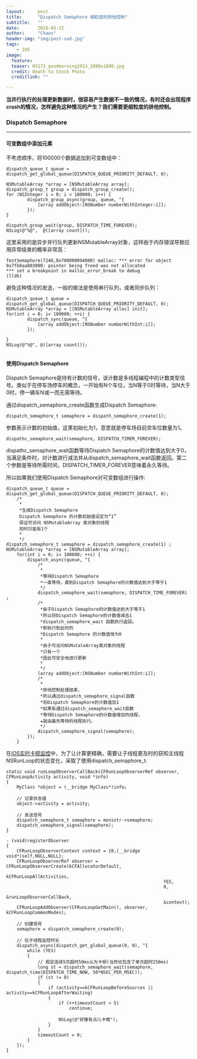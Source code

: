 ```yaml
---
layout:     post
title:      "Dispatch Semaphore 细粒度的排他控制"
subtitle:   ""
date:       2016-05-22
author:     "Chaos"
header-img: "img/post-sad.jpg"
tags:
    - IOS
image:
  feature: 
  teaser: 03173_goodmorning2013_2880x1800.jpg
  credit: Death to Stock Photo
  creditlink: ""

---
```

**当并行执行的处理更新数据时，很容易产生数据不一致的情况，有时还会出现程序crash的情况，怎样避免这种情况的产生？我们需要更细粒度的排他控制。**

### Dispatch Semaphore
*****

#### 可变数组中添加元素

不考虑顺序，将100000个数据追加到可变数组中：

```
dispatch_queue_t queue = dispatch_get_global_queue(DISPATCH_QUEUE_PRIORITY_DEFAULT, 0);
    
NSMutableArray *array = [NSMutableArray array];
dispatch_group_t group = dispatch_group_create();
for (NSInteger i = 0; i < 100000; i++) {
        dispatch_group_async(group, queue, ^{
            [array addObject:[NSNumber numberWithInteger:i]];
        });
}
    
dispatch_group_wait(group, DISPATCH_TIME_FOREVER);
NSLog(@"%@",  @([array count]));

```

这里采用的是异步并行队列更新NSMutableArray对象，这样由于内存错误导致应用异常结束的概率非常高：

```
TestSemaphore(7246,0x700000094000) malloc: *** error for object 0x7fb8aa803000: pointer being freed was not allocated
*** set a breakpoint in malloc_error_break to debug
(lldb) 

```

避免这种情况的发送，一般的做法是使用串行队列，或者同步队列：

```
dispatch_queue_t queue = dispatch_get_global_queue(DISPATCH_QUEUE_PRIORITY_DEFAULT, 0); NSMutableArray *array = [[NSMutableArray alloc] init];
for(int i = 0; i< 100000; ++i) {
        dispatch_sync(queue, ^{
            [array addObject:[NSNumber numberWithInt:i]];
        });

}
NSLog(@"%@", @([array count]));
    
```

#### 使用Dispatch Semaphore

Dispatch Semaphore是持有计数的信号，该计数是多线程编程中的计数类型信号。类似于在停车场停车的概念，一开始有N个车位，当N等于0时等待，当N大于0时，停一辆车N减一而无需等待。

通过dispatch_semaphore_create函数生成Dispatch Semaphore:

```
dispatch_semaphore_t semaphore = dispath_semaphore_create(1);

```

参数表示计数的初始值，这里初始化为1，意思就是停车场目前空车位数量为1。

```
dispathc_semaphore_wait(semaphore, DISPATCH_TIMER_FOREVER);

```
dispathc_semaphore_wait函数等待Dispatch Semaphore的计数值达到大于0，当满足条件时，对计数进行减法并从dispatch_semaphore_wait函数返回。第二个参数是等待所需时间，DISPATCH_TIMER_FOREVER意味着永久等待。

所以如果我们使用Dispatch Semaphore对可变数组进行操作:

```
dispatch_queue_t queue = dispatch_get_global_queue(DISPATCH_QUEUE_PRIORITY_DEFAULT, 0);
    /*
     *
     *生成Dispatch Semaphore
     Dispatch Semaphore 的计数初始值设定为“1”
     保证可访问 NSMutableArray 类对象的线程
     同时只能有1个
     *
     */
dispatch_semaphore_t semaphore = dispatch_semaphore_create(1) ;
NSMutableArray *array = [NSMutableArray array];
    for(int i = 0; i< 100000; ++i) {
        dispatch_async(queue, ^{
            /*
             *
             *等待Dispatch Semaphore
             *一直等待，直到Dispatch Semaphore的计数值达到大于等于1
             */
            dispatch_semaphore_wait(semaphore, DISPATCH_TIME_FOREVER) ;
            /*
             *由于Dispatch Semaphore的计数值达到大于等于1
             *所以将Dispatch Semaphore的计数值减去1
             *dispatch_semaphore_wait 函数执行返回。
             *即执行到此时的
             *Dispatch Semaphore 的计数值恒为0
             *
             *由于可访问NSMutaleArray类对象的线程
             *只有一个
             *因此可安全地进行更新
             *
             */
            [array addObject:[NSNumber numberWithInt:i]];
            /*
             *
             *排他控制处理结束，
             *所以通过dispatch_semaphore_signal函数
             *将Dispatch Semaphore的计数值加1
             *如果有通过dispatch_semaphore_wait函数
             *等待Dispatch Semaphore的计数值增加的线程，
             ★就由最先等待的线程执行。
             */
            dispatch_semaphore_signal(semaphore);
        });
    }

```

在[iOS实时卡顿监控](http://www.tanhao.me/code/151113.html/)中，为了让计算更精确，需要让子线程更及时的获知主线程NSRunLoop的状态变化，采取了使用dispatch_semaphore_t:

```
static void runLoopObserverCallBack(CFRunLoopObserverRef observer, CFRunLoopActivity activity, void *info)
{
    MyClass *object = (__bridge MyClass*)info;
    
    // 记录状态值
    object->activity = activity;
    
    // 发送信号
    dispatch_semaphore_t semaphore = moniotr->semaphore;
    dispatch_semaphore_signal(semaphore);
}

- (void)registerObserver
{
    CFRunLoopObserverContext context = {0,(__bridge void*)self,NULL,NULL};
    CFRunLoopObserverRef observer = CFRunLoopObserverCreate(kCFAllocatorDefault,
                                                            kCFRunLoopAllActivities,
                                                            YES,
                                                            0,
                                                            &runLoopObserverCallBack,
                                                            &context);
    CFRunLoopAddObserver(CFRunLoopGetMain(), observer, kCFRunLoopCommonModes);
    
    // 创建信号
    semaphore = dispatch_semaphore_create(0);
    
    // 在子线程监控时长
    dispatch_async(dispatch_get_global_queue(0, 0), ^{
        while (YES)
        {
            // 假定连续5次超时50ms认为卡顿(当然也包含了单次超时250ms)
            long st = dispatch_semaphore_wait(semaphore, dispatch_time(DISPATCH_TIME_NOW, 50*NSEC_PER_MSEC));
            if (st != 0)
            {
                if (activity==kCFRunLoopBeforeSources || activity==kCFRunLoopAfterWaiting)
                {
                    if (++timeoutCount < 5)
                        continue;
                    
                    NSLog(@"好像有点儿卡哦");
                }
            }
            timeoutCount = 0;
        }
    });
}

```




































